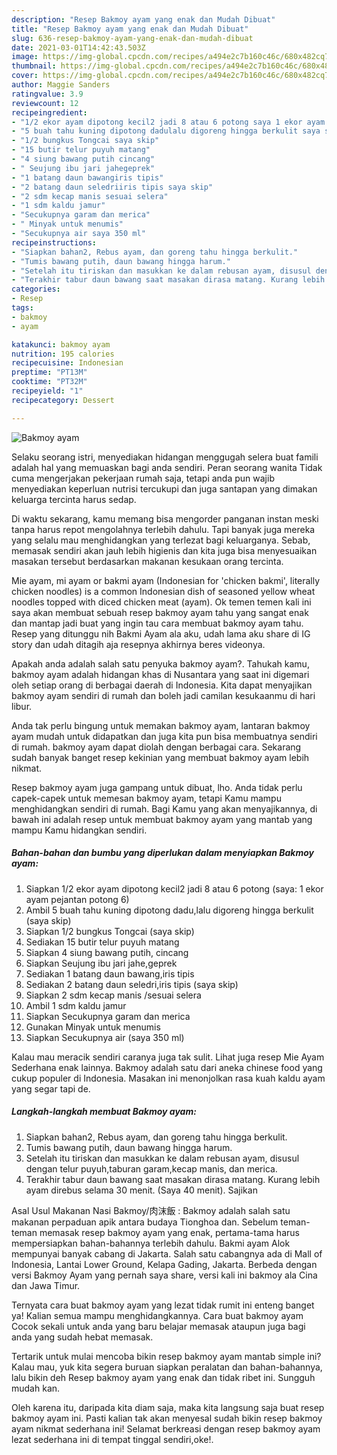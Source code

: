 ```yaml
---
description: "Resep Bakmoy ayam yang enak dan Mudah Dibuat"
title: "Resep Bakmoy ayam yang enak dan Mudah Dibuat"
slug: 636-resep-bakmoy-ayam-yang-enak-dan-mudah-dibuat
date: 2021-03-01T14:42:43.503Z
image: https://img-global.cpcdn.com/recipes/a494e2c7b160c46c/680x482cq70/bakmoy-ayam-foto-resep-utama.jpg
thumbnail: https://img-global.cpcdn.com/recipes/a494e2c7b160c46c/680x482cq70/bakmoy-ayam-foto-resep-utama.jpg
cover: https://img-global.cpcdn.com/recipes/a494e2c7b160c46c/680x482cq70/bakmoy-ayam-foto-resep-utama.jpg
author: Maggie Sanders
ratingvalue: 3.9
reviewcount: 12
recipeingredient:
- "1/2 ekor ayam dipotong kecil2 jadi 8 atau 6 potong saya 1 ekor ayam pejantan potong 6"
- "5 buah tahu kuning dipotong dadulalu digoreng hingga berkulit saya skip"
- "1/2 bungkus Tongcai saya skip"
- "15 butir telur puyuh matang"
- "4 siung bawang putih cincang"
- " Seujung ibu jari jahegeprek"
- "1 batang daun bawangiris tipis"
- "2 batang daun seledriiris tipis saya skip"
- "2 sdm kecap manis sesuai selera"
- "1 sdm kaldu jamur"
- "Secukupnya garam dan merica"
- " Minyak untuk menumis"
- "Secukupnya air saya 350 ml"
recipeinstructions:
- "Siapkan bahan2, Rebus ayam, dan goreng tahu hingga berkulit."
- "Tumis bawang putih, daun bawang hingga harum."
- "Setelah itu tiriskan dan masukkan ke dalam rebusan ayam, disusul dengan telur puyuh,taburan garam,kecap manis, dan merica."
- "Terakhir tabur daun bawang saat masakan dirasa matang. Kurang lebih ayam direbus selama 30 menit. (Saya 40 menit). Sajikan"
categories:
- Resep
tags:
- bakmoy
- ayam

katakunci: bakmoy ayam 
nutrition: 195 calories
recipecuisine: Indonesian
preptime: "PT13M"
cooktime: "PT32M"
recipeyield: "1"
recipecategory: Dessert

---
```



![Bakmoy ayam](https://img-global.cpcdn.com/recipes/a494e2c7b160c46c/680x482cq70/bakmoy-ayam-foto-resep-utama.jpg)

Selaku seorang istri, menyediakan hidangan menggugah selera buat famili adalah hal yang memuaskan bagi anda sendiri. Peran seorang  wanita Tidak cuma mengerjakan pekerjaan rumah saja, tetapi anda pun wajib menyediakan keperluan nutrisi tercukupi dan juga santapan yang dimakan keluarga tercinta harus sedap.

Di waktu  sekarang, kamu memang bisa mengorder panganan instan meski tanpa harus repot mengolahnya terlebih dahulu. Tapi banyak juga mereka yang selalu mau menghidangkan yang terlezat bagi keluarganya. Sebab, memasak sendiri akan jauh lebih higienis dan kita juga bisa menyesuaikan masakan tersebut berdasarkan makanan kesukaan orang tercinta. 

Mie ayam, mi ayam or bakmi ayam (Indonesian for &#39;chicken bakmi&#39;, literally chicken noodles) is a common Indonesian dish of seasoned yellow wheat noodles topped with diced chicken meat (ayam). Ok temen temen kali ini saya akan membuat sebuah resep bakmoy ayam tahu yang sangat enak dan mantap jadi buat yang ingin tau cara membuat bakmoy ayam tahu. Resep yang ditunggu nih Bakmi Ayam ala aku, udah lama aku share di IG story dan udah ditagih aja resepnya akhirnya beres videonya.

Apakah anda adalah salah satu penyuka bakmoy ayam?. Tahukah kamu, bakmoy ayam adalah hidangan khas di Nusantara yang saat ini digemari oleh setiap orang di berbagai daerah di Indonesia. Kita dapat menyajikan bakmoy ayam sendiri di rumah dan boleh jadi camilan kesukaanmu di hari libur.

Anda tak perlu bingung untuk memakan bakmoy ayam, lantaran bakmoy ayam mudah untuk didapatkan dan juga kita pun bisa membuatnya sendiri di rumah. bakmoy ayam dapat diolah dengan berbagai cara. Sekarang sudah banyak banget resep kekinian yang membuat bakmoy ayam lebih nikmat.

Resep bakmoy ayam juga gampang untuk dibuat, lho. Anda tidak perlu capek-capek untuk memesan bakmoy ayam, tetapi Kamu mampu menghidangkan sendiri di rumah. Bagi Kamu yang akan menyajikannya, di bawah ini adalah resep untuk membuat bakmoy ayam yang mantab yang mampu Kamu hidangkan sendiri.

<!--inarticleads1-->

##### Bahan-bahan dan bumbu yang diperlukan dalam menyiapkan Bakmoy ayam:

1. Siapkan 1/2 ekor ayam dipotong kecil2 jadi 8 atau 6 potong (saya: 1 ekor ayam pejantan potong 6)
1. Ambil 5 buah tahu kuning dipotong dadu,lalu digoreng hingga berkulit (saya skip)
1. Siapkan 1/2 bungkus Tongcai (saya skip)
1. Sediakan 15 butir telur puyuh matang
1. Siapkan 4 siung bawang putih, cincang
1. Siapkan  Seujung ibu jari jahe,geprek
1. Sediakan 1 batang daun bawang,iris tipis
1. Sediakan 2 batang daun seledri,iris tipis (saya skip)
1. Siapkan 2 sdm kecap manis /sesuai selera
1. Ambil 1 sdm kaldu jamur
1. Siapkan Secukupnya garam dan merica
1. Gunakan  Minyak untuk menumis
1. Siapkan Secukupnya air (saya 350 ml)


Kalau mau meracik sendiri caranya juga tak sulit. Lihat juga resep Mie Ayam Sederhana enak lainnya. Bakmoy adalah satu dari aneka chinese food yang cukup populer di Indonesia. Masakan ini menonjolkan rasa kuah kaldu ayam yang segar tapi de. 

<!--inarticleads2-->

##### Langkah-langkah membuat Bakmoy ayam:

1. Siapkan bahan2, Rebus ayam, dan goreng tahu hingga berkulit.
1. Tumis bawang putih, daun bawang hingga harum.
1. Setelah itu tiriskan dan masukkan ke dalam rebusan ayam, disusul dengan telur puyuh,taburan garam,kecap manis, dan merica.
1. Terakhir tabur daun bawang saat masakan dirasa matang. Kurang lebih ayam direbus selama 30 menit. (Saya 40 menit). Sajikan


Asal Usul Makanan Nasi Bakmoy/肉沫飯 : Bakmoy adalah salah satu makanan perpaduan apik antara budaya Tionghoa dan. Sebelum teman-teman memasak resep bakmoy ayam yang enak, pertama-tama harus mempersiapkan bahan-bahannya terlebih dahulu. Bakmi ayam Alok mempunyai banyak cabang di Jakarta. Salah satu cabangnya ada di Mall of Indonesia, Lantai Lower Ground, Kelapa Gading, Jakarta. Berbeda dengan versi Bakmoy Ayam yang pernah saya share, versi kali ini bakmoy ala Cina dan Jawa Timur. 

Ternyata cara buat bakmoy ayam yang lezat tidak rumit ini enteng banget ya! Kalian semua mampu menghidangkannya. Cara buat bakmoy ayam Cocok sekali untuk anda yang baru belajar memasak ataupun juga bagi anda yang sudah hebat memasak.

Tertarik untuk mulai mencoba bikin resep bakmoy ayam mantab simple ini? Kalau mau, yuk kita segera buruan siapkan peralatan dan bahan-bahannya, lalu bikin deh Resep bakmoy ayam yang enak dan tidak ribet ini. Sungguh mudah kan. 

Oleh karena itu, daripada kita diam saja, maka kita langsung saja buat resep bakmoy ayam ini. Pasti kalian tak akan menyesal sudah bikin resep bakmoy ayam nikmat sederhana ini! Selamat berkreasi dengan resep bakmoy ayam lezat sederhana ini di tempat tinggal sendiri,oke!.

